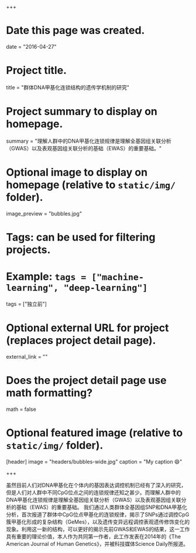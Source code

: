 +++
# Date this page was created.
date = "2016-04-27"

# Project title.
title = "群体DNA甲基化连锁结构的遗传学机制的研究"

# Project summary to display on homepage.
summary = "理解人群中的DNA甲基化连锁规律是理解全基因组关联分析（GWAS）以及表观基因组关联分析的基础（EWAS）的重要基础。"

# Optional image to display on homepage (relative to `static/img/` folder).
image_preview = "bubbles.jpg"

# Tags: can be used for filtering projects.
# Example: `tags = ["machine-learning", "deep-learning"]`
tags = ["独立前"]

# Optional external URL for project (replaces project detail page).
external_link = ""

# Does the project detail page use math formatting?
math = false

# Optional featured image (relative to `static/img/` folder).
[header]
image = "headers/bubbles-wide.jpg"
caption = "My caption :smile:"

+++

虽然目前人们对DNA甲基化在个体内的基因表达调控机制已经有了深入的研究，但是人们对人群中不同CpG位点之间的连锁规律还知之甚少。而理解人群中的DNA甲基化连锁规律是理解全基因组关联分析（GWAS）以及表观基因组关联分析的基础（EWAS）的重要基础。 我们通过人类群体全基因组SNP和DNA甲基化分析，首次报道了群体中CpG位点甲基化的连锁规律，揭示了SNPs通过调控CpG簇甲基化形成的复杂结构（GeMes），以及遗传变异远程调控表观遗传修饰变化的现象。利用这一新的结构，可以更好的揭示先前GWAS和EWAS的结果，这一工作具有重要的理论价值，本人作为共同第一作者，此工作发表在2014年的《The American Journal of Human Genetics》，并被科技媒体Science Daily所报道。